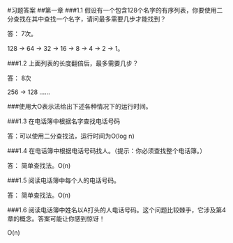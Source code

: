 #习题答案
##第一章
###1.1 假设有一个包含128个名字的有序列表，你要使用二分查找在其中查找一个名字，请问最多需要几步才能找到？

答： 7次。

128 &rarr; 64 &rarr; 32 &rarr; 16 &rarr; 8 &rarr; 4 &rarr; 2 &rarr; 1。

###1.2 上面列表的长度翻倍后，最多需要几步？

答： 8次

256 &rarr; 128 ......

###使用大O表示法给出下述各种情况下的运行时间。

###1.3 在电话簿中根据名字查找电话号码

答：可以使用二分查找法，运行时间为O(log n)

###1.4 在电话簿中根据电话号码找人。（提示：你必须查找整个电话簿。）

答： 简单查找法。O(n)

###1.5 阅读电话簿中每个人的电话号码。

答： 简单查找法。O(n)

###1.6 阅读电话簿中姓名以A打头的人电话号码。这个问题比较棘手，它涉及第4章的概念。答案可能让你感到惊讶！

O(n)

